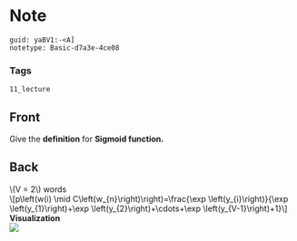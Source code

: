 # Note
```
guid: yaBV1:-<A]
notetype: Basic-d7a3e-4ce08
```

### Tags
```
11_lecture
```

## Front
Give the <b>definition</b> for <b>Sigmoid function.</b>

## Back
<div>\(V = 2\) words</div>
<div>\[p\left(w(i) \mid C\left(w_{n}\right)\right)=\frac{\exp \left(y_{i}\right)}{\exp \left(y_{1}\right)+\exp \left(y_{2}\right)+\cdots+\exp \left(y_{V-1}\right)+1}\]
</div><div>
</div><div><b>Visualization</b></div><div>
</div><div><img src="paste-6ae0faa890d3244b468136e37f73a6e39633ea1f.jpg">
</div>
